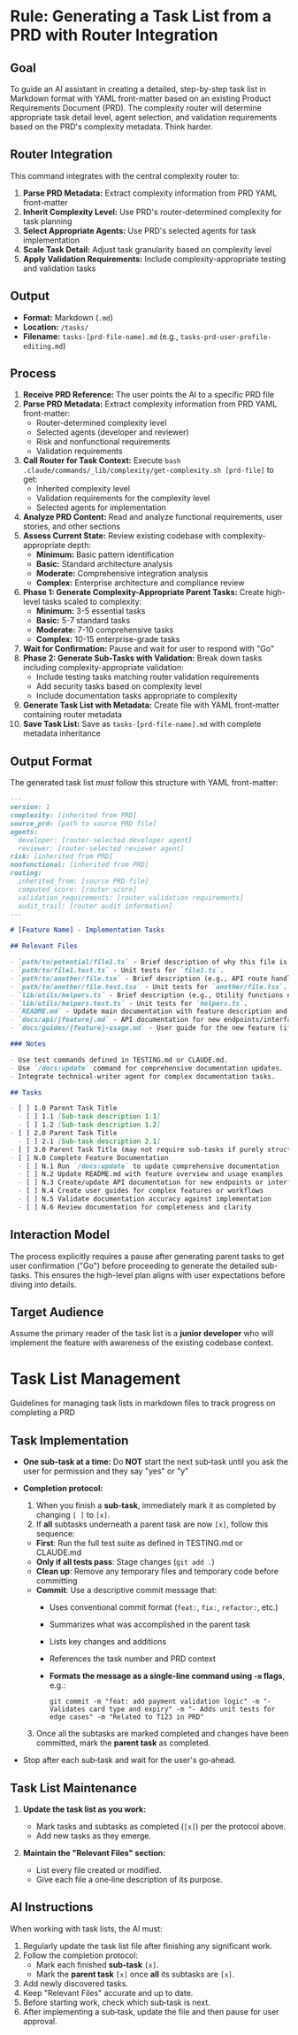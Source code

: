 # Rule: Generating a Task List from a PRD with Router Integration

## Goal

To guide an AI assistant in creating a detailed, step-by-step task list in Markdown format with YAML front-matter based on an existing Product Requirements Document (PRD). The complexity router will determine appropriate task detail level, agent selection, and validation requirements based on the PRD's complexity metadata. Think harder.

## Router Integration

This command integrates with the central complexity router to:

1. **Parse PRD Metadata:** Extract complexity information from PRD YAML front-matter
2. **Inherit Complexity Level:** Use PRD's router-determined complexity for task planning
3. **Select Appropriate Agents:** Use PRD's selected agents for task implementation
4. **Scale Task Detail:** Adjust task granularity based on complexity level
5. **Apply Validation Requirements:** Include complexity-appropriate testing and validation tasks

## Output

- **Format:** Markdown (`.md`)
- **Location:** `/tasks/`
- **Filename:** `tasks-[prd-file-name].md` (e.g., `tasks-prd-user-profile-editing.md`)

## Process

1.  **Receive PRD Reference:** The user points the AI to a specific PRD file
2.  **Parse PRD Metadata:** Extract complexity information from PRD YAML front-matter:
    - Router-determined complexity level
    - Selected agents (developer and reviewer)
    - Risk and nonfunctional requirements
    - Validation requirements
3.  **Call Router for Task Context:** Execute `bash .claude/commands/_lib/complexity/get-complexity.sh [prd-file]` to get:
    - Inherited complexity level
    - Validation requirements for the complexity level
    - Selected agents for implementation
4.  **Analyze PRD Content:** Read and analyze functional requirements, user stories, and other sections
5.  **Assess Current State:** Review existing codebase with complexity-appropriate depth:
    - **Minimum:** Basic pattern identification
    - **Basic:** Standard architecture analysis
    - **Moderate:** Comprehensive integration analysis
    - **Complex:** Enterprise architecture and compliance review
6.  **Phase 1: Generate Complexity-Appropriate Parent Tasks:** Create high-level tasks scaled to complexity:
    - **Minimum:** 3-5 essential tasks
    - **Basic:** 5-7 standard tasks
    - **Moderate:** 7-10 comprehensive tasks
    - **Complex:** 10-15 enterprise-grade tasks
7.  **Wait for Confirmation:** Pause and wait for user to respond with "Go"
8.  **Phase 2: Generate Sub-Tasks with Validation:** Break down tasks including complexity-appropriate validation:
    - Include testing tasks matching router validation requirements
    - Add security tasks based on complexity level
    - Include documentation tasks appropriate to complexity
9.  **Generate Task List with Metadata:** Create file with YAML front-matter containing router metadata
10. **Save Task List:** Save as `tasks-[prd-file-name].md` with complete metadata inheritance

## Output Format

The generated task list _must_ follow this structure with YAML front-matter:

```markdown
---
version: 1
complexity: [inherited from PRD]
source_prd: [path to source PRD file]
agents:
  developer: [router-selected developer agent]
  reviewer: [router-selected reviewer agent]
risk: [inherited from PRD]
nonfunctional: [inherited from PRD]
routing:
  inherited_from: [source PRD file]
  computed_score: [router score]
  validation_requirements: [router validation requirements]
  audit_trail: [router audit information]
---

# [Feature Name] - Implementation Tasks

## Relevant Files

- `path/to/potential/file1.ts` - Brief description of why this file is relevant (e.g., Contains the main component for this feature).
- `path/to/file1.test.ts` - Unit tests for `file1.ts`.
- `path/to/another/file.tsx` - Brief description (e.g., API route handler for data submission).
- `path/to/another/file.test.tsx` - Unit tests for `another/file.tsx`.
- `lib/utils/helpers.ts` - Brief description (e.g., Utility functions needed for calculations).
- `lib/utils/helpers.test.ts` - Unit tests for `helpers.ts`.
- `README.md` - Update main documentation with feature description and usage.
- `docs/api/[feature].md` - API documentation for new endpoints/interfaces (if applicable).
- `docs/guides/[feature]-usage.md` - User guide for the new feature (if complex).

### Notes

- Use test commands defined in TESTING.md or CLAUDE.md.
- Use `/docs:update` command for comprehensive documentation updates.
- Integrate technical-writer agent for complex documentation tasks.

## Tasks

- [ ] 1.0 Parent Task Title
  - [ ] 1.1 [Sub-task description 1.1]
  - [ ] 1.2 [Sub-task description 1.2]
- [ ] 2.0 Parent Task Title
  - [ ] 2.1 [Sub-task description 2.1]
- [ ] 3.0 Parent Task Title (may not require sub-tasks if purely structural or configuration)
- [ ] N.0 Complete Feature Documentation
  - [ ] N.1 Run `/docs:update` to update comprehensive documentation
  - [ ] N.2 Update README.md with feature overview and usage examples
  - [ ] N.3 Create/update API documentation for new endpoints or interfaces  
  - [ ] N.4 Create user guides for complex features or workflows
  - [ ] N.5 Validate documentation accuracy against implementation
  - [ ] N.6 Review documentation for completeness and clarity
```

## Interaction Model

The process explicitly requires a pause after generating parent tasks to get user confirmation ("Go") before proceeding to generate the detailed sub-tasks. This ensures the high-level plan aligns with user expectations before diving into details.

## Target Audience

Assume the primary reader of the task list is a **junior developer** who will implement the feature with awareness of the existing codebase context.

# Task List Management

Guidelines for managing task lists in markdown files to track progress on completing a PRD

## Task Implementation

- **One sub-task at a time:** Do **NOT** start the next sub‑task until you ask the user for permission and they say "yes" or "y"
- **Completion protocol:**
  1. When you finish a **sub‑task**, immediately mark it as completed by changing `[ ]` to `[x]`.
  2. If **all** subtasks underneath a parent task are now `[x]`, follow this sequence:
  - **First**: Run the full test suite as defined in TESTING.md or CLAUDE.md
  - **Only if all tests pass**: Stage changes (`git add .`)
  - **Clean up**: Remove any temporary files and temporary code before committing
  - **Commit**: Use a descriptive commit message that:
    - Uses conventional commit format (`feat:`, `fix:`, `refactor:`, etc.)
    - Summarizes what was accomplished in the parent task
    - Lists key changes and additions
    - References the task number and PRD context
    - **Formats the message as a single-line command using `-m` flags**, e.g.:

      ```
      git commit -m "feat: add payment validation logic" -m "- Validates card type and expiry" -m "- Adds unit tests for edge cases" -m "Related to T123 in PRD"
      ```
  3. Once all the subtasks are marked completed and changes have been committed, mark the **parent task** as completed.

- Stop after each sub‑task and wait for the user's go‑ahead.

## Task List Maintenance

1. **Update the task list as you work:**
   - Mark tasks and subtasks as completed (`[x]`) per the protocol above.
   - Add new tasks as they emerge.

2. **Maintain the "Relevant Files" section:**
   - List every file created or modified.
   - Give each file a one‑line description of its purpose.

## AI Instructions

When working with task lists, the AI must:

1. Regularly update the task list file after finishing any significant work.
2. Follow the completion protocol:
   - Mark each finished **sub‑task** `[x]`.
   - Mark the **parent task** `[x]` once **all** its subtasks are `[x]`.
3. Add newly discovered tasks.
4. Keep "Relevant Files" accurate and up to date.
5. Before starting work, check which sub‑task is next.
6. After implementing a sub‑task, update the file and then pause for user approval.
